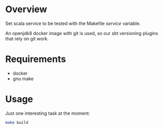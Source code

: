 # Overview

Set scala service to be tested with the Makefile *service* variable. 

An openjdk8 docker image with git is used, so our sbt versioning plugins that rely on git work.

# Requirements

- docker
- gnu make

# Usage

Just one interesting task at the moment:

``` sh
make build
```
